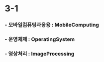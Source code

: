 # 3-1

### - 모바일컴퓨팅과응용 : MobileComputing

### - 운영체제 : OperatingSystem

### - 영상처리 : ImageProcessing

